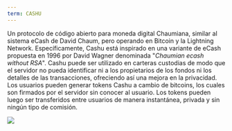 ```yaml
---
term: CASHU
---
```


Un protocolo de código abierto para moneda digital Chaumiana, similar al sistema eCash de David Chaum, pero operando en Bitcoin y la Lightning Network. Específicamente, Cashu está inspirado en una variante de eCash propuesta en 1996 por David Wagner denominada "*Chaumian ecash without RSA*". Cashu puede ser utilizado en carteras custodias de modo que el servidor no pueda identificar ni a los propietarios de los fondos ni los detalles de las transacciones, ofreciendo así una mejora en la privacidad. Los usuarios pueden generar tokens Cashu a cambio de bitcoins, los cuales son firmados por el servidor sin conocer al usuario. Los tokens pueden luego ser transferidos entre usuarios de manera instantánea, privada y sin ningún tipo de comisión.

![](../../dictionnaire/assets/52.png)